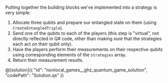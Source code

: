Putting together the building blocks we've implemented into a strategy is very simple:

1. Allocate three qubits and prepare our entangled state on them (using `CreateEntangledTriple`).
2. Send one of the qubits to each of the players (this step is \"virtual\", not directly reflected in Q# code, other than making sure that the strategies each act on their qubit only).
3. Have the players perform their measurements on their respective qubits using corresponding elements of the `strategies` array.
4. Return their measurement results.

@[solution]({
    "id": "nonlocal_games__ghz_quantum_game_solution",
    "codePath": "Solution.qs"
})

